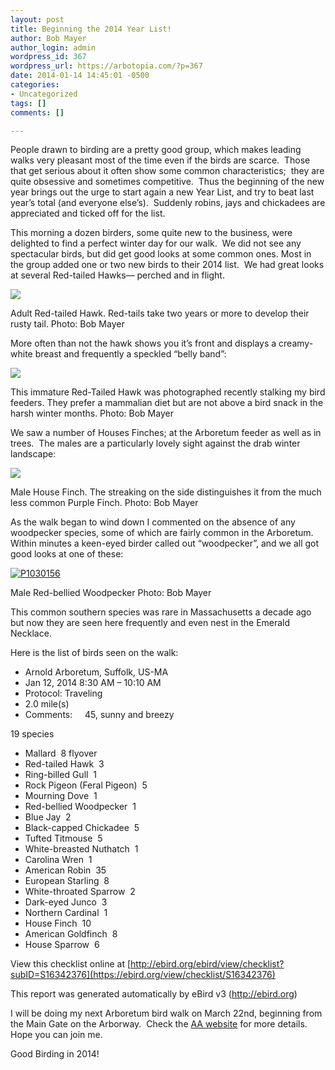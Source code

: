 ```yaml
---
layout: post
title: Beginning the 2014 Year List!
author: Bob Mayer
author_login: admin
wordpress_id: 367
wordpress_url: https://arbotopia.com/?p=367
date: 2014-01-14 14:45:01 -0500
categories:
- Uncategorized
tags: []
comments: []

---
```


People drawn to birding are a pretty good group, which makes leading walks very pleasant most of the time even if the birds are scarce.  Those that get serious about it often show some common characteristics;  they are quite obsessive and sometimes competitive.  Thus the beginning of the new year brings out the urge to start again a new Year List, and try to beat last year’s total (and everyone else’s).  Suddenly robins, jays and chickadees are appreciated and ticked off for the list.

This morning a dozen birders, some quite new to the business, were delighted to find a perfect winter day for our walk.  We did not see any spectacular birds, but did get good looks at some common ones. Most in the group added one or two new birds to their 2014 list.  We had great looks at several Red-tailed Hawks— perched and in flight.

![](/images/P1010022.jpg)

Adult Red-tailed Hawk. Red-tails take two years or more to develop their rusty tail.
Photo: Bob Mayer

More often than not the hawk shows you it’s front and displays a creamy-white breast and frequently a speckled “belly band”:

![](/images/P1070147.jpg)

This immature Red-Tailed Hawk was photographed recently stalking my bird feeders. They prefer a mammalian diet but are not above a bird snack in the harsh winter months.
Photo: Bob Mayer

We saw a number of Houses Finches; at the Arboretum feeder as well as in trees.  The males are a particularly lovely sight against the drab winter landscape:

![](/images/P1070753-1.jpg)

Male House Finch. The streaking on the side distinguishes it from the much less common Purple Finch.
Photo: Bob Mayer

As the walk began to wind down I commented on the absence of any woodpecker species, some of which are fairly common in the Arboretum.  Within minutes a keen-eyed birder called out “woodpecker”, and we all got good looks at one of these:

[![P1030156](/images/2013/03/P1030156.jpg)](/images/2013/03/P1030156.jpg)

Male Red-bellied Woodpecker
Photo: Bob Mayer

This common southern species was rare in Massachusetts a decade ago but now they are seen here frequently and even nest in the Emerald Necklace.

Here is the list of birds seen on the walk:

- Arnold Arboretum, Suffolk, US-MA
- Jan 12, 2014 8:30 AM – 10:10 AM
- Protocol: Traveling
- 2.0 mile(s)
- Comments:     45, sunny and breezy


19 species
- Mallard  8 flyover
- Red-tailed Hawk  3
- Ring-billed Gull  1
- Rock Pigeon (Feral Pigeon)  5
- Mourning Dove  1
- Red-bellied Woodpecker  1
- Blue Jay  2
- Black-capped Chickadee  5
- Tufted Titmouse  5
- White-breasted Nuthatch  1
- Carolina Wren  1
- American Robin  35
- European Starling  8
- White-throated Sparrow  2
- Dark-eyed Junco  3
- Northern Cardinal  1
- House Finch  10
- American Goldfinch  8
- House Sparrow  6

View this checklist online at [http://ebird.org/ebird/view/checklist?subID=S16342376](https://ebird.org/view/checklist/S16342376)

This report was generated automatically by eBird v3 (http://ebird.org)

I will be doing my next Arboretum bird walk on March 22nd, beginning from the Main Gate on the Arborway.  Check the [AA website](http://www.arboretum.harvard.edu/) for more details.  Hope you can join me.

Good Birding in 2014!
